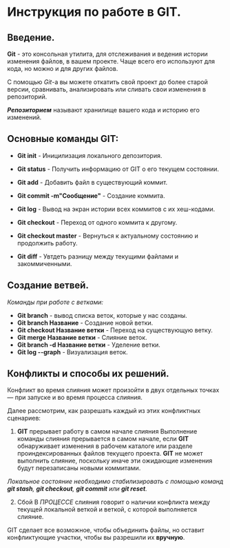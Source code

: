 # Инструкция по работе в GIT.

## Введение.

**Git** - это консольная утилита, для отслеживания и ведения истории изменения файлов, в вашем проекте. Чаще всего его используют для кода, но можно и для других файлов.

С помощью *Git*-a вы можете откатить свой проект до более старой версии, сравнивать, анализировать или сливать свои изменения в репозиторий.

***Репозиторием*** называют хранилище вашего кода и историю его изменений.

## **Основные команды GIT:**

* **Git init** - Иницилизация локального депозитория.

+ **Git status** - Получить информацию от GIT о его текущем состоянии.

+ **Git add** - Добавить файл в существующий коммит.

+ **Git commit -m"Сообщение"** - Создание коммита.

+ **Git log** - Вывод на экран истории всех коммитов с их хеш-кодами.

+ **Git checkout** - Переход от одного коммита к другому.

+ **Git checkout master** - Вернуться к актуальному состоянию и продолжить работу.

+ **Git diff** - Увтдеть разницу между текущими файлами и закоммиченными.

## Создание ветвей.

*Команды при работе с ветками:*

+ **Git branch** - вывод списка веток, которые у нас созданы.
+ **Git branch Название** - Создание новой ветки.
+ **Git checkout Название ветки** - Переход на существующую ветку.
+ **Git merge Название ветки** - Слияние веток.
+ **Git branch -d Название ветки** - Уделение ветки.
+ **Git log --graph** - Визуализация веток.

## Конфликты и способы их решений.

Конфликт во время слияния может произойти в двух отдельных точках — при запуске и во время процесса слияния. 

Далее рассмотрим, как разрешать каждый из этих конфликтных сценариев:

1. __GIT__ прерывает работу в самом начале слияния
Выполнение команды слияния прерывается в самом начале, если __GIT__ обнаруживает изменения в рабочем каталоге или разделе проиндексированных файлов текущего проекта. __GIT__ не может выполнить слияние, поскольку иначе эти ожидающие изменения будут перезаписаны новыми коммитами.

*Локальное состояние необходимо стабилизировать с помощью команд __git stash__, __git checkout__, __git commit__ или __git reset__.*

2. Сбой В _ПРОЦЕССЕ_ слияния говорит о наличии конфликта между текущей локальной веткой и веткой, с которой выполняется слияние.

GIT сделает все возможное, чтобы объединить файлы, но оставит конфликтующие участки, чтобы вы разрешили их **вручную**.
